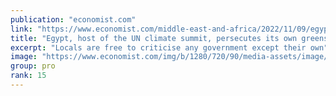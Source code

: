 ```yaml
---
publication: "economist.com"
link: "https://www.economist.com/middle-east-and-africa/2022/11/09/egypt-host-of-the-un-climate-summit-persecutes-its-own-greens"
title: "Egypt, host of the UN climate summit, persecutes its own greens"
excerpt: "Locals are free to criticise any government except their own"
image: "https://www.economist.com/img/b/1280/720/90/media-assets/image/20221112_MAP501.jpg"
group: pro
rank: 15
---
```

